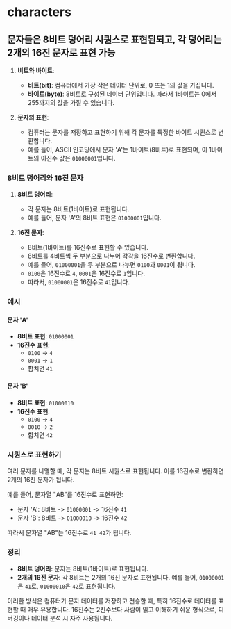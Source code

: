 # characters

## 문자들은 8비트 덩어리 시퀀스로 표현된되고, 각 덩어리는 2개의 16진 문자로 표현 가능

1. **비트와 바이트**:
   - **비트(bit)**: 컴퓨터에서 가장 작은 데이터 단위로, 0 또는 1의 값을 가집니다.
   - **바이트(byte)**: 8비트로 구성된 데이터 단위입니다. 따라서 1바이트는 0에서 255까지의 값을 가질 수 있습니다.

2. **문자의 표현**:
   - 컴퓨터는 문자를 저장하고 표현하기 위해 각 문자를 특정한 바이트 시퀀스로 변환합니다.
   - 예를 들어, ASCII 인코딩에서 문자 'A'는 1바이트(8비트)로 표현되며, 이 1바이트의 이진수 값은 `01000001`입니다.

### 8비트 덩어리와 16진 문자

1. **8비트 덩어리**:
   - 각 문자는 8비트(1바이트)로 표현됩니다.
   - 예를 들어, 문자 'A'의 8비트 표현은 `01000001`입니다.

2. **16진 문자**:
   - 8비트(1바이트)를 16진수로 표현할 수 있습니다.
   - 8비트를 4비트씩 두 부분으로 나누어 각각을 16진수로 변환합니다.
   - 예를 들어, `01000001`을 두 부분으로 나누면 `0100`과 `0001`이 됩니다.
   - `0100`은 16진수로 `4`, `0001`은 16진수로 `1`입니다.
   - 따라서, `01000001`은 16진수로 `41`입니다.

### 예시

#### 문자 'A'

- **8비트 표현**: `01000001`
- **16진수 표현**:
    - `0100` -> `4`
    - `0001` -> `1`
    - 합치면 `41`

#### 문자 'B'

- **8비트 표현**: `01000010`
- **16진수 표현**:
    - `0100` -> `4`
    - `0010` -> `2`
    - 합치면 `42`

### 시퀀스로 표현하기

여러 문자를 나열할 때, 각 문자는 8비트 시퀀스로 표현됩니다. 이를 16진수로 변환하면 2개의 16진 문자가 됩니다.

예를 들어, 문자열 "AB"를 16진수로 표현하면:

- 문자 'A': 8비트 -> `01000001` -> 16진수 `41`
- 문자 'B': 8비트 -> `01000010` -> 16진수 `42`

따라서 문자열 "AB"는 16진수로 `41 42`가 됩니다.

### 정리

- **8비트 덩어리**: 문자는 8비트(1바이트)로 표현됩니다.
- **2개의 16진 문자**: 각 8비트는 2개의 16진 문자로 표현됩니다. 예를 들어, `01000001`은 `41`로, `01000010`은 `42`로 표현됩니다.

이러한 방식은 컴퓨터가 문자 데이터를 저장하고 전송할 때, 특히 16진수로 데이터를 표현할 때 매우 유용합니다.
16진수는 2진수보다 사람이 읽고 이해하기 쉬운 형식으로, 디버깅이나 데이터 분석 시 자주 사용됩니다.
